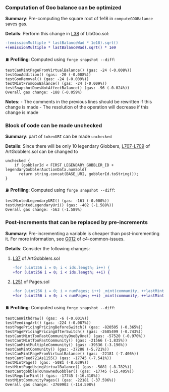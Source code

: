 ### Computation of Goo balance can be optimized

**Summary**: Pre-computing the square root of 1e18 in `computeGOOBalance` saves gas. 

**Details**: Perform this change in [L38](https://github.com/transmissions11/goo-issuance/blob/648e65e66e43ff5c19681427e300ece9c0df1437/src/LibGOO.sol#L38) of LibGoo.sol:

```diff
-(emissionMultiple * lastBalanceWad * 1e18).sqrt()
+(emissionMultiple * lastBalanceWad).sqrt() * 1e9
```

⛽ **Profiling**: Computed using `forge snapshot --diff`:

```solidity
testCanMintPageFromVirtualBalance() (gas: -24 (-0.008%)) 
testGooAddition() (gas: -20 (-0.008%)) 
testGooRemoval() (gas: -24 (-0.009%)) 
testMintFromGooBalance() (gas: -24 (-0.009%)) 
testSnapshotDoesNotAffectBalance() (gas: -96 (-0.024%)) 
Overall gas change: -188 (-0.059%)
```

**Notes**:
    - The comments in the previous lines should be rewritten if this change is made
    - The resolution of the operation will decrease if this change is made

### Block of code can be made unchecked

**Summary**: part of `tokenURI` can be made `unchecked`

**Details**: Since there will be only 10 legendary Globbers, [L707-L709](https://github.com/code-423n4/2022-09-artgobblers/blob/2ae644ace932271fb34399c1c0771aabae2e423c/src/ArtGobblers.sol#L707-L709) of ArtGobblers.sol can be changed to

```solidity
unchecked {
	if (gobblerId < FIRST_LEGENDARY_GOBBLER_ID + legendaryGobblerAuctionData.numSold)
	  return string.concat(BASE_URI, gobblerId.toString());
}
```

⛽ **Profiling**: Computed using `forge snapshot --diff`:

```solidity
testMintedLegendaryURI() (gas: -161 (-0.000%)) 
testUnmintedLegendaryUri() (gas: -402 (-1.588%)) 
Overall gas change: -563 (-1.589%)
```

### **Post-increments that can be replaced by pre-increments**

**Summary**: Pre-incrementing a variable is cheaper than post-incrementing it. For more information, see [G012](https://github.com/byterocket/c4-common-issues/blob/main/0-Gas-Optimizations.md/#g012---use-prefix-increment-instead-of-postfix-increment-if-possible) of c4-common-issues. 

**Details**: 
Consider the following changes:

1. [L37](https://github.com/code-423n4/2022-09-artgobblers/blob/d2087c5a8a6a4f1b9784520e7fe75afa3a9cbdbe/src/utils/GobblerReserve.sol#L37) of ArtGobblers.sol 
    
    ```diff
    -for (uint256 i = 0; i < ids.length; i++) {
    +for (uint256 i = 0; i < ids.length; ++i) {
    ```
    
2. [L251](https://github.com/code-423n4/2022-09-artgobblers/blob/d2087c5a8a6a4f1b9784520e7fe75afa3a9cbdbe/src/Pages.sol#L251) of Pages.sol 
    
    ```diff
    -for (uint256 i = 0; i < numPages; i++) _mint(community, ++lastMintedPageId);
    +for (uint256 i = 0; i < numPages; ++i) _mint(community, ++lastMintedPageId);
    ```
    

⛽ **Profiling**: Computed using `forge snapshot --diff`:

```solidity
testCanWithdraw() (gas: -6 (-0.001%)) 
testFeedingArt() (gas: -224 (-0.087%)) 
testPagePricingPricingBeforeSwitch() (gas: -820505 (-0.365%)) 
testPagePricingPricingAfterSwitch() (gas: -2685499 (-0.743%)) 
testCantMintTooFastCommunityOneByOne() (gas: -57520 (-0.970%)) 
testCantMintTooFastCommunity() (gas: -21566 (-1.835%)) 
testCanMintMultipleCommunity() (gas: -39536 (-3.196%)) 
testCanMintCommunity() (gas: -37288 (-5.721%)) 
testCanMintPageFromVirtualBalance() (gas: -22181 (-7.406%)) 
testCantFeed721As1155() (gas: -17745 (-7.541%)) 
testMintPage() (gas: -5081 (-8.639%)) 
testMintPageUsingVirtualBalance() (gas: -5081 (-8.782%)) 
testCantgobbleToUnownedGobbler() (gas: -17745 (-15.405%)) 
testRegularMint() (gas: -17745 (-16.310%)) 
testMintCommunityPages() (gas: -22181 (-37.596%)) 
Overall gas change: -3769903 (-114.598%)
```